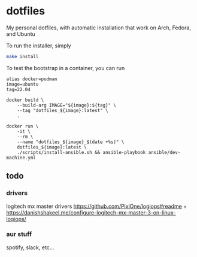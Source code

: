 # dotfiles

My personal dotfiles, with automatic installation that work on
Arch, Fedora, and Ubuntu

To run the installer, simply

```bash
make install
```

To test the bootstrap in a container, you can run

```
alias docker=podman
image=ubuntu
tag=22.04

docker build \
    --build-arg IMAGE="${image}:${tag}" \
    --tag "dotfiles_${image}:latest" \
    .

docker run \
    -it \
    --rm \
    --name "dotfiles_${image}_$(date +%s)" \
    dotfiles_${image}:latest \
    ./scripts/install-ansible.sh && ansible-playbook ansible/dev-machine.yml
```

## todo

### drivers
logitech mx master drivers
https://github.com/PixlOne/logiops#readme + https://danishshakeel.me/configure-logitech-mx-master-3-on-linux-logiops/

### aur stuff
spotify, slack, etc...
